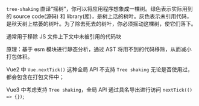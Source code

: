 `tree-shaking` 直译“摇树”，你可以将应用程序想象成一棵树。绿色表示实际用到的 source code(源码) 和 library(库)，是树上活的树叶。灰色表示未引用代码，是秋天树上枯萎的树叶。为了除去死去的树叶，你必须摇动这棵树，使它们落下。

通常用于移除 JS 文件上下文中未被引用的代码块

原理：基于 esm 模块进行静态分析，通过 AST 将用不到的代码移除，从而减小打包体积。

Vue2 中 `Vue.nextTick()` 这种全局 API 不支持 `Tree shaking` 无论是否使用过，都会包含在打包文件中；

Vue3 中考虑支持 `Tree shaking`，全局 API 通过具名导出进行访问 `nextTick(() => {})`;